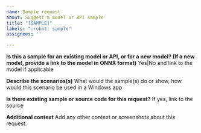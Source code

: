 ```yaml
---
name: Sample request
about: Suggest a model or API sample
title: "[SAMPLE]"
labels: ":robot: sample"
assignees: ''

---
```


**Is this a sample for an existing model or API, or for a new model? (If a new model, provide a link to the model in ONNX format)**
Yes|No and link to the model if applicable

**Describe the scenarios(s)**
What would the sample(s) do or show, how would this scenario be used in a Windows app

**Is there existing sample or source code for this request?**
If yes, link to the source

**Additional context**
Add any other context or screenshots about this request.
